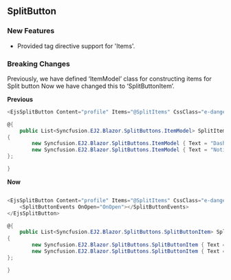 ## SplitButton

### New Features

- Provided tag directive support for 'Items'.

### Breaking Changes

Previously, we have defined ‘ItemModel’ class for constructing items for Split button Now we have changed this to ‘SplitButtonItem’.

**Previous**

```csharp
<EjsSplitButton Content="profile" Items="@SplitItems" CssClass="e-danger" OnOpen="OnOpen" OnItemRender="@OnItemRender"></EjsSplitButton>

@{
    public List<Syncfusion.EJ2.Blazor.SplitButtons.ItemModel> SplitItems { get; set; } = new List<Syncfusion.EJ2.Blazor.SplitButtons.SplitButtonItem>
{
        new Syncfusion.EJ2.Blazor.SplitButtons.ItemModel { Text = "Dashboard", IconCss = "e-ddb-icons e-dashboard" },
        new Syncfusion.EJ2.Blazor.SplitButtons.ItemModel { Text = "Notifications", IconCss = "e-ddb-icons e-notifications" }
};

}

```

**Now**

```csharp

<EjsSplitButton Content="profile" Items="@SplitItems" CssClass="e-danger">
    <SplitButtonEvents OnOpen="OnOpen"></SplitButtonEvents>
</EjsSplitButton>

@{
    public List<Syncfusion.EJ2.Blazor.SplitButtons.SplitButtonItem> SplitItems { get; set; } = new List<Syncfusion.EJ2.Blazor.SplitButtons.SplitButtonItem>
{
        new Syncfusion.EJ2.Blazor.SplitButtons.SplitButtonItem { Text = "Dashboard", IconCss = "e-ddb-icons e-dashboard" },
        new Syncfusion.EJ2.Blazor.SplitButtons.SplitButtonItem { Text = "Notifications", IconCss = "e-ddb-icons e-notifications" }
};

}

```
